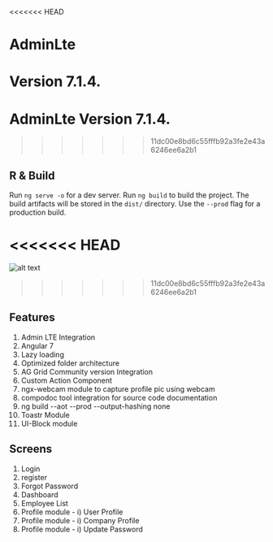 <<<<<<< HEAD
# AdminLte

Version 7.1.4.
=======
# AdminLte Version 7.1.4.
>>>>>>> 11dc00e8bd6c55fffb92a3fe2e43a6246ee6a2b1

## R & Build
Run `ng serve -o` for a dev server.
Run `ng build` to build the project. The build artifacts will be stored in the `dist/` directory. Use the `--prod` flag for a production build.

<<<<<<< HEAD
=======
![alt text](https://github.com/pravin02/admin-lte-starter-template/screenshots/modules.png)

>>>>>>> 11dc00e8bd6c55fffb92a3fe2e43a6246ee6a2b1
## Features
1) Admin LTE Integration
2) Angular 7
3) Lazy loading
4) Optimized folder architecture
5) AG Grid Community version Integration
6) Custom Action Component
7) ngx-webcam module to capture profile pic using webcam
8) compodoc tool integration for source code documentation
9) ng build --aot --prod --output-hashing none
10) Toastr Module
11) UI-Block module

## Screens
1) Login
2) register
3) Forgot Password
4) Dashboard
5) Employee List
6) Profile module - i) User Profile
7) Profile module - i) Company Profile
8) Profile module - i) Update Password

